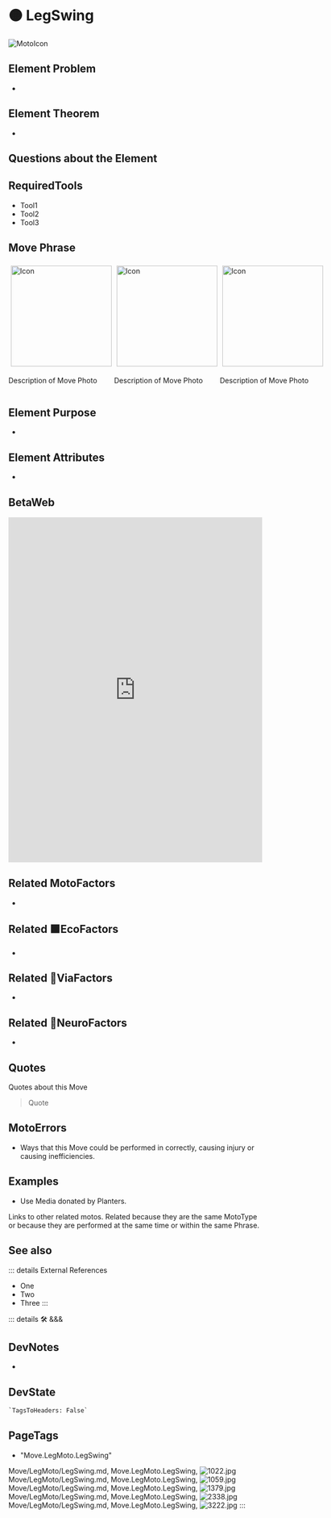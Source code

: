
# 🟠 <moto>LegSwing</moto>

![MotoIcon](/Move/Moto_Icon.png)

## Element Problem

-

## Element Theorem

-

## Questions about the Element

## RequiredTools

- Tool1
- Tool2
- Tool3

## <moto>Move Phrase</moto>

<div style="display: flex">
    <div>
        <img style="margin: 5px" height="200" width="200" alt="Icon" src="/Move/Moto_Icon.png"/>
        <p>Description of Move Photo</p>
    </div>
    <div>
        <img style="margin: 5px" height="200" width="200" alt="Icon" src="/Move/Moto_Icon.png"/>
        <p>Description of Move Photo</p>
    </div>
    <div>
        <img style="margin: 5px" height="200" width="200" alt="Icon" src="/Move/Moto_Icon.png"/>
        <p>Description of Move Photo</p>
    </div>
</div>

## Element Purpose

-

## Element Attributes

-

## BetaWeb

<iframe
    width="100%"
    height="684"
    frameborder="0"
    src="https://observablehq.com/embed/@d3/force-directed-graph/2?cells=chart"
></iframe>

## Related <moto>MotoFactors</moto>

-

## Related 🟩<eko>EcoFactors</eko>

-

## Related 🔻<via>ViaFactors</via>

-

## Related 💜<neuro>NeuroFactors</neuro>

-  

## Quotes

Quotes about this Move

> Quote

## MotoErrors

- Ways that this Move could be performed in correctly, causing injury or causing inefficiencies.

## Examples

- Use Media donated by Planters.

Links to other related motos. Related because they are the same MotoType or because they are performed at the same time or within the same Phrase.

## See also

::: details External References

- One
- Two
- Three
:::

::: details 🛠 <dev>&&&</dev>

## DevNotes

-

## DevState

```py
`TagsToHeaders: False`
```

<h2>PageTags</h2>

- "Move.LegMoto.LegSwing"

Move/LegMoto/LegSwing.md, <dev>Move.LegMoto.LegSwing</dev>, ![1022.jpg](/PaperPhoto/1022.jpg)
Move/LegMoto/LegSwing.md, <dev>Move.LegMoto.LegSwing</dev>, ![1059.jpg](/PaperPhoto/1059.jpg)
Move/LegMoto/LegSwing.md, <dev>Move.LegMoto.LegSwing</dev>, ![1379.jpg](/PaperPhoto/1379.jpg)
Move/LegMoto/LegSwing.md, <dev>Move.LegMoto.LegSwing</dev>, ![2338.jpg](/PaperPhoto/2338.jpg)
Move/LegMoto/LegSwing.md, <dev>Move.LegMoto.LegSwing</dev>, ![3222.jpg](/PaperPhoto/3222.jpg)
:::
